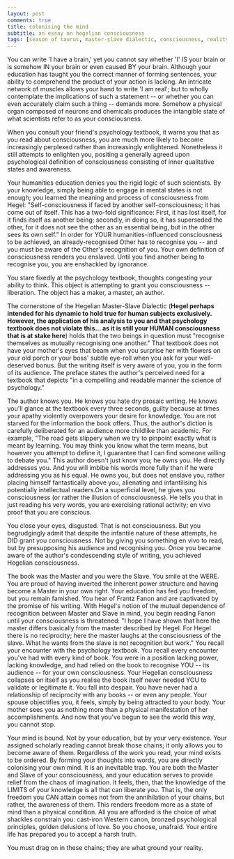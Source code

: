 ```yaml
---
layout: post
comments: true
title: colonising the mind
subtitle: an essay on hegelian consciousness
tags: [season of taurus, master-slave dialectic, consciousness, reality, the other, hegel, test] 
---
```

You can write 'I have a brain,' yet you cannot say whether 'I' IS your brain or is somehow IN your brain or even caused BY your brain. Although your education has taught you the correct manner of forming sentences, your ability to comprehend the product of your action is lacking. An intricate network of muscles allows your hand to write 'I am real'; but to wholly contemplate the implications of such a statement -- or whether you can even accurately claim such a thing -- demands more. Somehow a physical organ composed of neurons and chemicals produces the intangible state of what scientists refer to as your consciousness.  
  

When you consult your friend's psychology textbook, it warns you that as you read about consciousness, you are much more likely to become increasingly perplexed rather than increasingly enlightened. Nonetheless it still attempts to enlighten you, positing a generally agreed upon psychological definition of consciousness consisting of inner qualitative states and awareness.   

 
Your humanities education denies you the rigid logic of such scientists. By your knowledge, simply being able to engage in mental states is not enough; you learned the meaning and process of consciousness from Hegel: "Self-consciousness if faced by another self-consciousness; it has come out of itself. This has a two-fold significance: First, it has lost itself, for it finds itself as another being; secondly, in doing so, it has superseded the other, for it does not see the other as an essential being, but in the other sees its own self." In order for YOUR humanities-influenced consciousness to be achieved, an already-recognised Other has to recognise you -- and you must be aware of the Other's recognition of you. Your own definition of consciousness renders you enslaved. Until you find another being to recognise you, you are enshackled by ignorance.  
  
You stare fixedly at the psychology textbook, thoughts congesting your ability to think. This object is attempting to grant you consciousness -- liberation. The object has a maker, a master, an author.  
    

The cornerstone of the Hegelian Master-Slave Dialectic (**Hegel perhaps intended for his dynamic to hold true for human subjects exclusively. However, the application of his analysis to you and that psychology textbook does not violate this... as it is still your HUMAN consciousness that is at stake here**) holds that the two beings in question must "recognise themselves as mutually recognising one another." That textbook does not have your mother's eyes that beam when you surprise her with flowers on your old porch or your boss' subtle eye-roll when you ask for your well-deserved bonus. But the writing itself is very aware of you, you in the form of its audience. The preface states the author's perceived need for a textbook that depicts "in a compelling and readable manner the science of psychology."   
  

The author knows you. He knows you hate dry prosaic writing. He knows you'll glance at the textbook every three seconds, guilty because at times your apathy violently overpowers your desire for knowledge. You are not starved for the information the book offers. Thus, the author's diction is carefully deliberated for an audience more childlike than academic. For example, "The road gets slippery when we try to pinpoint exactly what is meant by learning. You may think you know what the term means, but however you attempt to define it, I guarantee that I can find someone willing to debate you." This author doesn't just know you; he owns you. He directly addresses you. And you will imbibe his words more fully than if he were addressing you as his equal. He owns you, but does not enslave you, rather placing himself fantastically above you, alienating and infantilising his potentially intellectual readers.On a superficial level, he gives you consciousness (or rather the illusion of consciousness). He tells you that in just reading his very words, you are exercising rational activity; en vivo proof that you are conscious.   
  

You close your eyes, disgusted. That is not consciousness. But you begrudgingly admit that despite the infantile nature of these attempts, he DID grant you consciousness. Not by giving you something en vivo to read, but by presupposing his audience and recognising you. Once you became aware of the author's condescending style of writing, you achieved Hegelian consciousness.   
  

The book was the Master and you were the Slave. You smile at the WERE. You are proud of having inverted the inherent power structure and having become a Master in your own right. Your education has fed you freedom, but you remain famished. You hear of Frantz Fanon and are captivated by the promise of his writing. With Hegel's notion of the mutual dependence of recognition between Master and Slave in mind, you begin reading Fanon until your consciousness is threatened: "I hope I have shown that here the master differs basically from the master described by Hegel. For Hegel there is no reciprocity; here the master laughs at the consciousness of the slave. What he wants from the slave is not recognition but work." You recall your encounter with the psychology textbook. You recall every encounter you've had with every kind of book. You were in a position lacking power, lacking knowledge, and had relied on the book to recognise YOU -- its audience -- for your own consciousness. Your Hegelian consciousness collapses on itself as you realise the book itself never needed YOU to validate or legitimate it. You fall into despair.  You have never had a relationship of reciprocity with any books -- or even any people. Your spouse objectifies you, it feels, simply by being attracted to your body. Your mother sees you as nothing more than a physical manifestation of her accomplishments. And now that you've begun to see the world this way, you cannot stop.  

  
Your mind is bound. Not by your education, but by your very existence. Your assigned scholarly reading cannot break  those chains; it only allows you to become aware of them. Regardless of the work you read, your mind exists to be ordered. By forming your thoughts into words, you are directly colonising your own mind. It is an inevitable trap. You are both the Master and Slave of your consciousness, and your education serves to provide relief from the chaos of imagination. It feels, then, that the knowledge of the LIMITS of your knowledge is all that can liberate you. That is, the only freedom you CAN attain comes not from the annihilation of your chains, but rather, the awareness of them. This renders freedom more as a state of mind than a physical condition. All you are afforded is the choice of what shackles constrain you: cast-iron Western canon, bronzed psychological principles, golden delusions of love. So you choose, unafraid. Your entire life has prepared you to accept a harsh truth.  
  

You must drag on in these chains; they are what ground your reality.
